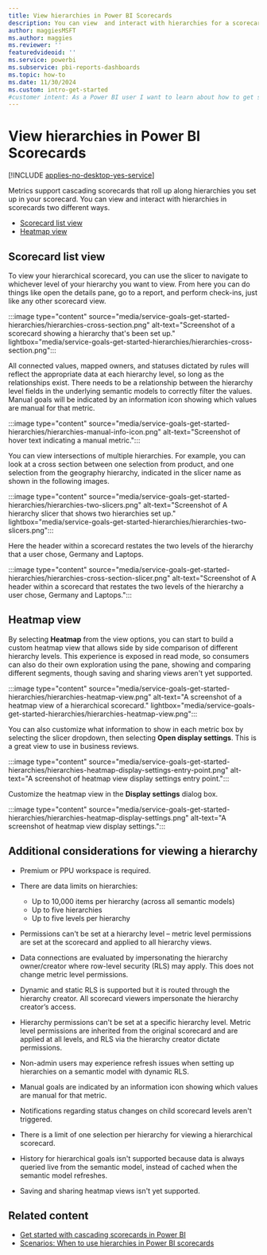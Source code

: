 ```yaml
---
title: View hierarchies in Power BI Scorecards
description: You can view  and interact with hierarchies for a scorecard two different ways.
author: maggiesMSFT
ms.author: maggies
ms.reviewer: ''
featuredvideoid: ''
ms.service: powerbi
ms.subservice: pbi-reports-dashboards
ms.topic: how-to
ms.date: 11/30/2024
ms.custom: intro-get-started
#customer intent: As a Power BI user I want to learn about how to get started with hierarchies in Power BI.
---
```

# View hierarchies in Power BI Scorecards

[!INCLUDE [applies-no-desktop-yes-service](../includes/applies-no-desktop-yes-service.md)]

Metrics support cascading scorecards that roll up along hierarchies you set up in your scorecard. You can view and interact with hierarchies in scorecards two different ways.

- [Scorecard list view](#scorecard-list-view)
- [Heatmap view](#heatmap-view)

## Scorecard list view

To view your hierarchical scorecard, you can use the slicer to navigate to whichever level of your hierarchy you want to view.  From here you can do things like open the details pane, go to a report, and perform check-ins, just like any other scorecard view.

:::image type="content" source="media/service-goals-get-started-hierarchies/hierarchies-cross-section.png" alt-text="Screenshot of a scorecard showing a hierarchy that's been set up." lightbox="media/service-goals-get-started-hierarchies/hierarchies-cross-section.png":::

All connected values, mapped owners, and statuses dictated by rules will reflect the appropriate data at each hierarchy level, so long as the relationships exist. There needs to be a relationship between the hierarchy level fields in the underlying semantic models to correctly filter the values. Manual goals will be indicated by an information icon showing which values are manual for that metric.

:::image type="content" source="media/service-goals-get-started-hierarchies/hierarchies-manual-info-icon.png" alt-text="Screenshot of hover text indicating a manual metric.":::

You can view intersections of multiple hierarchies. For example, you can look at a cross section between one selection from product, and one selection from the geography hierarchy, indicated in the slicer name as shown in the following images.

:::image type="content" source="media/service-goals-get-started-hierarchies/hierarchies-two-slicers.png" alt-text="Screenshot of A hierarchy slicer that shows two hierarchies set up." lightbox="media/service-goals-get-started-hierarchies/hierarchies-two-slicers.png":::

Here the header within a scorecard restates the two levels of the hierarchy that a user chose, Germany and Laptops.

:::image type="content" source="media/service-goals-get-started-hierarchies/hierarchies-cross-section-slicer.png" alt-text="Screenshot of A header within a scorecard that restates the two levels of the hierarchy a user chose, Germany and Laptops.":::

## Heatmap view

By selecting **Heatmap** from the view options, you can start to build a custom heatmap view that allows side by side comparison of different hierarchy levels. This experience is exposed in read mode, so consumers can also do their own exploration using the pane, showing and comparing different segments, though saving and sharing views aren't yet supported.

:::image type="content" source="media/service-goals-get-started-hierarchies/hierarchies-heatmap-view.png" alt-text="A screenshot of a heatmap view of a hierarchical scorecard." lightbox="media/service-goals-get-started-hierarchies/hierarchies-heatmap-view.png":::

You can also customize what information to show in each metric box by selecting the slicer dropdown, then selecting **Open display settings**.  This is a great view to use in business reviews.

:::image type="content" source="media/service-goals-get-started-hierarchies/hierarchies-heatmap-display-settings-entry-point.png" alt-text="A screenshot of heatmap view display settings entry point.":::

Customize the heatmap view in the **Display settings** dialog box.

:::image type="content" source="media/service-goals-get-started-hierarchies/hierarchies-heatmap-display-settings.png" alt-text="A screenshot of heatmap view display settings.":::

## Additional considerations for viewing a hierarchy

- Premium or PPU workspace is required.
- There are data limits on hierarchies:

  - Up to 10,000 items per hierarchy (across all semantic models)
  - Up to five hierarchies
  - Up to five levels per hierarchy

- Permissions can't be set at a hierarchy level – metric level permissions are set at the scorecard and applied to all hierarchy views.
- Data connections are evaluated by impersonating the hierarchy owner/creator where row-level security (RLS) may apply.  This does not change metric level permissions.
- Dynamic and static RLS is supported but it is routed through the hierarchy creator.  All scorecard viewers impersonate the hierarchy creator’s access.
- Hierarchy permissions can't be set at a specific hierarchy level. Metric level permissions are inherited from the original scorecard and are applied at all levels, and RLS via the hierarchy creator dictate permissions.
- Non-admin users may experience refresh issues when setting up hierarchies on a semantic model with dynamic RLS.
- Manual goals are indicated by an information icon showing which values are manual for that metric.
- Notifications regarding status changes on child scorecard levels aren't triggered.
- There is a limit of one selection per hierarchy for viewing a hierarchical scorecard.
- History for hierarchical goals isn't supported because data is always queried live from the semantic model, instead of cached when the semantic model refreshes.
- Saving and sharing heatmap views isn't yet supported.

## Related content

- [Get started with cascading scorecards in Power BI](service-goals-get-started-hierarchies.md)
- [Scenarios: When to use hierarchies in Power BI scorecards](service-goals-hierarchies-scenarios.md)
